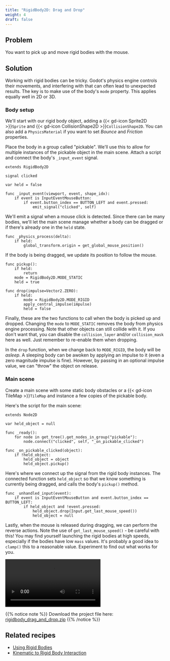 ```yaml
---
title: "RigidBody2D: Drag and Drop"
weight: 4
draft: false
---
```


## Problem

You want to pick up and move rigid bodies with the mouse.

## Solution

Working with rigid bodies can be tricky. Godot's physics engine controls their movements, and interfering with that can often lead to unexpected results. The key is to make use of the body's `mode` property. This applies equally well in 2D or 3D.

### Body setup

We'll start with our rigid body object, adding a {{< gd-icon Sprite2D >}}`Sprite` and {{< gd-icon CollisionShape2D >}}`CollisionShape2D`. You can also add a `PhysicsMaterial` if you want to set _Bounce_ and _Friction_ properties.

Place the body in a group called "pickable". We'll use this to allow for multiple instances of the pickable object in the main scene. Attach a script and connect the body's `_input_event` signal.

```gdscript
extends RigidBody2D

signal clicked

var held = false

func _input_event(viewport, event, shape_idx):
    if event is InputEventMouseButton:
        if event.button_index == BUTTON_LEFT and event.pressed:
            emit_signal("clicked", self)
```

We'll emit a signal when a mouse click is detected. Since there can be many bodies, we'll let the main scene manage whether a body can be dragged or if there's already one in the `held` state.

```gdscript
func _physics_process(delta):
    if held:
        global_transform.origin = get_global_mouse_position()
```

If the body is being dragged, we update its position to follow the mouse.

```gdscript
func pickup():
    if held:
        return
    mode = RigidBody2D.MODE_STATIC
    held = true

func drop(impulse=Vector2.ZERO):
    if held:
        mode = RigidBody2D.MODE_RIGID
        apply_central_impulse(impulse)
        held = false
```

Finally, these are the two functions to call when the body is picked up and dropped. Changing the `mode` to `MODE_STATIC` removes the body from physics engine processing. Note that other objects can still collide with it. If you don't want that, you can disable the `collision_layer` and/or `collision_mask` here as well. Just remember to re-enable them when dropping.

In the `drop` function, when we change back to `MODE_RIGID`, the body will be _asleep_. A sleeping body can be awoken by applying an impulse to it (even a zero magnitude impulse is fine). However, by passing in an optional impulse value, we can "throw" the object on release.

### Main scene

Create a main scene with some static body obstacles or a {{< gd-icon TileMap >}}`TileMap` and instance a few copies of the pickable body.

Here's the script for the main scene:

```gdscript
extends Node2D

var held_object = null

func _ready():
    for node in get_tree().get_nodes_in_group("pickable"):
        node.connect("clicked", self, "_on_pickable_clicked")

func _on_pickable_clicked(object):
    if !held_object:
        held_object = object
        held_object.pickup()
```

Here's where we connect up the signal from the rigid body instances. The connected function sets `held_object` so that we know something is currently being dragged, and calls the body's `pickup()` method.

```gdscript
func _unhandled_input(event):
    if event is InputEventMouseButton and event.button_index == BUTTON_LEFT:
        if held_object and !event.pressed:
            held_object.drop(Input.get_last_mouse_speed())
            held_object = null
```

Lastly, when the mouse is released during dragging, we can perform the reverse actions. Note the use of `get_last_mouse_speed()` - be careful with this! You may find yourself launching the rigid bodies at high speeds, especially if the bodies have low `mass` values. It's probably a good idea to `clamp()` this to a reasonable value. Experiment to find out what works for you.

<video controls src="/3.x/img/rbody_drag.webm"></video>

{{% notice note %}}
Download the project file here: [rigidbody_drag_and_drop.zip](/3.x/files/rigidbody_drag_and_drop.zip)
{{% /notice %}}

## Related recipes

- [Using Rigid Bodies](/3.x/physics/godot3_kyn_rigidbody1/)
- [Kinematic to Rigid Body Interaction](/3.x/physics/kinematic_to_rigidbody/)